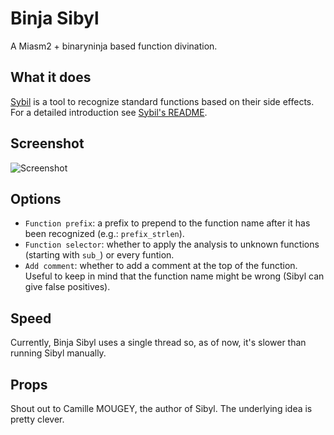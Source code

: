 # Binja Sibyl

A Miasm2 + binaryninja based function divination.

## What it does

[Sybil](https://github.com/cea-sec/Sibyl) is a tool to recognize standard functions based on their side effects.
For a detailed introduction see [Sybil's README](https://github.com/cea-sec/Sibyl/blob/master/README.md).

## Screenshot

![Screenshot](https://user-images.githubusercontent.com/1985669/31853411-16df2d64-b688-11e7-91be-fc5ac8d08ab5.png)

## Options

- `Function prefix`: a prefix to prepend to the function name after it has been recognized (e.g.: `prefix_strlen`).
- `Function selector`: whether to apply the analysis to unknown functions (starting with `sub_`) or every funtion.
- `Add comment`: whether to add a comment at the top of the function. Useful to keep in mind that the function name might be wrong (Sibyl can give false positives).

## Speed

Currently, Binja Sibyl uses a single thread so, as of now, it's slower than running Sibyl manually.

## Props

Shout out to Camille MOUGEY, the author of Sibyl.
The underlying idea is pretty clever.
